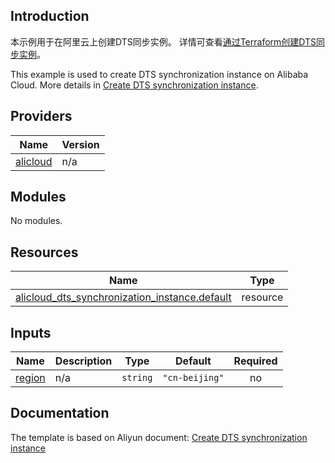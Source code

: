 ## Introduction

<!-- DOCS_DESCRIPTION_CN -->
本示例用于在阿里云上创建DTS同步实例。
详情可查看[通过Terraform创建DTS同步实例](https://help.aliyun.com/document_detail/2835112.html)。
<!-- DOCS_DESCRIPTION_CN -->

<!-- DOCS_DESCRIPTION_EN -->
This example is used to create DTS synchronization instance on Alibaba Cloud.
More details in [Create DTS synchronization instance](https://help.aliyun.com/document_detail/2835112.html).
<!-- DOCS_DESCRIPTION_EN -->

<!-- BEGIN_TF_DOCS -->
## Providers

| Name | Version |
|------|---------|
| <a name="provider_alicloud"></a> [alicloud](#provider\_alicloud) | n/a |

## Modules

No modules.

## Resources

| Name | Type |
|------|------|
| [alicloud_dts_synchronization_instance.default](https://registry.terraform.io/providers/aliyun/alicloud/latest/docs/resources/dts_synchronization_instance) | resource |

## Inputs

| Name | Description | Type | Default | Required |
|------|-------------|------|---------|:--------:|
| <a name="input_region"></a> [region](#input\_region) | n/a | `string` | `"cn-beijing"` | no |
<!-- END_TF_DOCS -->

## Documentation
<!-- docs-link --> 

The template is based on Aliyun document: [Create DTS synchronization instance](https://help.aliyun.com/document_detail/2835112.html) 

<!-- docs-link --> 